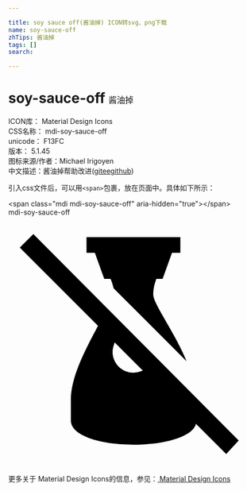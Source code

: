 ```yaml
---

title: soy sauce off(酱油掉) ICON转svg、png下载
name: soy-sauce-off
zhTips: 酱油掉
tags: []
search: 

---
```


# soy-sauce-off  <small style="font-size: 60%;font-weight: 100">酱油掉</small>


<div class="detail-page">
<p>
<span>
ICON库：
<span class="badge-secondary badge">Material Design Icons</span> 
</span>
<br/>
<span>
CSS名称：
<span class="badge-secondary badge">mdi-soy-sauce-off</span> 
</span>
<br/>
<span>
unicode：
<span class="badge-secondary badge">F13FC</span> 
<copy-btn content='F13FC' btn-title=""></copy-btn>
<copy-btn :content='String.fromCodePoint(parseInt("F13FC", 16))' btn-title="复制U"></copy-btn>
</span>
<br/>
<span>
版本：
<span class="badge-secondary badge">5.1.45</span> 
</span>
<br/>
<span>图标来源/作者：<span class="badge-light badge">Michael Irigoyen</span></span> 
<br/>
<span class="zh-detail">中文描述：<span class="badge-primary badge">酱油掉</span><span class="help-link"><span>帮助改进</span>(<a href="https://gitee.com/liuwave/icon-helper/edit/master/json/material/soy-sauce-off.json" target="_blank" rel="noopener noreferrer">gitee</a><a href="https://github.com/liuwave/icon-helper/edit/master/json/material/soy-sauce-off.json" target="_blank" rel="noopener noreferrer">github</a></span>)</span><br/>
</p>
</div>
<div class="alert alert-dark">
  <i class="mdi mdi-soy-sauce-off mdi-48px"></i>
  <i class="mdi mdi-soy-sauce-off mdi-36px"></i>
  <i class="mdi mdi-soy-sauce-off mdi-24px"></i>
  <i class="mdi mdi-soy-sauce-off mdi-18px"></i>
</div>
<div>
  <p>引入css文件后，可以用<code>&lt;span&gt;</code>包裹，放在页面中。具体如下所示：    
  </p>
  <div class="alert alert-primary" style="font-size: 14px">
    &lt;span class="mdi mdi-soy-sauce-off" aria-hidden="true"&gt;&lt;/span&gt;
    <copy-btn content='<span class="mdi mdi-soy-sauce-off" aria-hidden="true"></span>'></copy-btn>
  </div>
  <div class="alert alert-secondary">
    <i class="mdi mdi-soy-sauce-off"
    style="font-size: 24px"
    aria-hidden="true"></i> mdi-soy-sauce-off
    <copy-btn content="mdi-soy-sauce-off" btn-title="复制图标名称"></copy-btn>
  </div>
</div>
<div id="svg" class="svg-wrap">
<svg xmlns="http://www.w3.org/2000/svg" viewBox="0 0 24 24"><path d="M22.1 21.5L2.4 1.7L1.1 3L8.6 10.5C7.5 12.6 6 15.3 6 17.6V19.6C6 21 8.7 21.9 12 21.9C15.1 21.9 17.7 21.1 18 19.9L20.9 22.8L22.1 21.5M12 15C10.9 15 10 14.1 10 13C10 12.7 10.1 12.4 10.2 12.1L12.9 14.8C12.6 14.9 12.3 15 12 15M8.3 3.5H7.5V2H16.5V3.5H15.7L14.8 6H14.2C14.1 6.3 13.9 6.8 13.9 7.5C13.9 8.4 15.9 11 17.1 13.9L10.1 6.9C10 6.5 9.9 6.2 9.8 6H9.2L8.3 3.5Z" /></svg>
</div>
<detail full-name='mdi-soy-sauce-off'></detail>
    
<div><p>更多关于 Material Design Icons的信息，参见：<a target="_blank" href="https://iconhelper.cn/material.html"> Material Design Icons</a>
</p></div>
